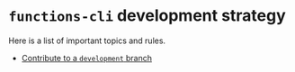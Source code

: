 # `functions-cli` development strategy

Here is a list of important topics and rules.

- [Contribute to a `development` branch](./proposals/development_branch.md)